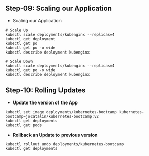 ## Step-09: Scaling our Application
- Scaling our Application
```
# Scale Up 
kubectl scale deployments/kubenginx --replicas=4
kubectl get deployment
kubectl get po
kubectl get po -o wide
kubectl describe deployment kubenginx

# Scale Down
kubectl scale deployments/kubenginx --replicas=4
kubectl get po -o wide
kubectl describe deployment kubenginx
```
## Step-10: Rolling Updates
- **Update the version of the App**
```
kubectl set image deployments/kubernetes-bootcamp kubernetes-bootcamp=jocatalin/kubernetes-bootcamp:v2
kubectl get deployments
kubectl get pods
```
- **Rollback an Update to previous version**
```
kubectl rollout undo deployments/kubernetes-bootcamp
kubectl get deployments
```
